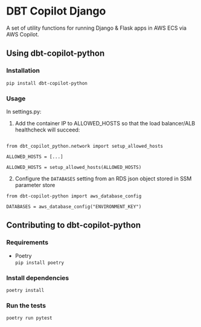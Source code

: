 # DBT Copilot Django

A set of utility functions for running Django & Flask apps in AWS ECS via AWS Copilot.

## Using  dbt-copilot-python

### Installation

```
pip install dbt-copilot-python
```

### Usage

In settings.py:

1. Add the container IP to ALLOWED_HOSTS so that the load balancer/ALB healthcheck will succeed: 
```

from dbt_copilot_python.network import setup_allowed_hosts

ALLOWED_HOSTS = [...]

ALLOWED_HOSTS = setup_allowed_hosts(ALLOWED_HOSTS)
```

2. Configure the `DATABASES` setting from an RDS json object stored in SSM parameter store

```
from dbt-copilot-python import aws_database_config

DATABASES = aws_database_config("ENVIRONMENT_KEY")
```

## Contributing to dbt-copilot-python

### Requirements

* Poetry  
  `pip install poetry`

### Install dependencies

`poetry install`

### Run the tests

`poetry run pytest`
